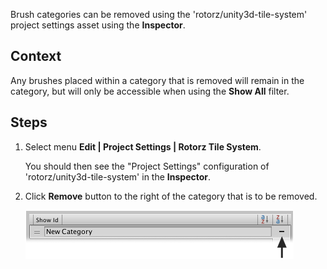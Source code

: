 Brush categories can be removed using the 'rotorz/unity3d-tile-system' project settings
asset using the **Inspector**.


## Context

Any brushes placed within a category that is removed will remain in the category, but will
only be accessible when using the **Show All** filter.



## Steps

1. Select menu **Edit | Project Settings | Rotorz Tile System**.

   You should then see the "Project Settings" configuration of 'rotorz/unity3d-tile-system'
   in the **Inspector**.


2. Click **Remove** button to the right of the category that is to be removed.

   ![Managing brush categories using the inspector.](../img/brush/remove-category.png)
